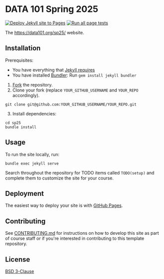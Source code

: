 # DATA 101 Spring 2025

[![Deploy Jekyll site to Pages](https://github.com/cal-data-eng/sp25/actions/workflows/jekyll.yml/badge.svg)](https://github.com/cal-data-eng/sp25/actions/workflows/jekyll.yml) [![Run all page tests](https://github.com/cal-data-eng/sp25/actions/workflows/rspec.yml/badge.svg)](https://github.com/cal-data-eng/sp25/actions/workflows/rspec.yml)

The https://data101.org/sp25/ website.

## Installation

Prerequisites:

- You have everything that [Jekyll requires](https://jekyllrb.com/docs/installation/)
- You have installed [Bundler](https://bundler.io/): Run `gem install jekyll bundler`

1. [Fork](https://github.com/berkeley-eecs/berkeley-class-site/fork) the repository.
2. Clone your fork (replace `YOUR_GITHUB_USERNAME` and `YOUR_REPO` accordingly).
```
git clone git@github.com:YOUR_GITHUB_USERNAME/YOUR_REPO.git
```
3. Install dependencies:
```
cd sp25
bundle install
```

## Usage

To run the site locally, run:

```
bundle exec jekyll serve
```

Search throughout the repository for TODO items called `TODO(setup)` and complete them to customize the site for your course.

## Deployment

The easiest way to deploy your site is with [GitHub Pages](https://docs.github.com/en/pages/setting-up-a-github-pages-site-with-jekyll/about-github-pages-and-jekyll).

## Contributing

See [CONTRIBUTING.md](.github/CONTRIBUTING.md) for instructions on how to develop this site as part of course staff or if you're interested in contributing to this template repository.

## License

[BSD 3-Clause](LICENSE)
